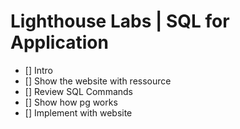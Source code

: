 # Lighthouse Labs | SQL for Application

- [] Intro
- [] Show the website with ressource
- [] Review SQL Commands
- [] Show how pg works
- [] Implement with website